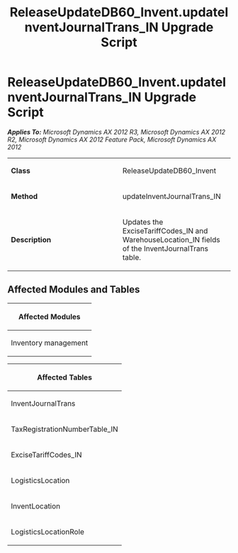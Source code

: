 ﻿---
title: ReleaseUpdateDB60_Invent.updateInventJournalTrans_IN Upgrade Script
TOCTitle: ReleaseUpdateDB60_Invent.updateInventJournalTrans_IN Upgrade Script
ms:assetid: c8753535-4f70-dd63-2c31-9c44662053d3
ms:mtpsurl: https://msdn.microsoft.com/en-us/library/JJ719599(v=AX.60)
ms:contentKeyID: 49711166
ms.date: 05/18/2015
mtps_version: v=AX.60
---

# ReleaseUpdateDB60\_Invent.updateInventJournalTrans\_IN Upgrade Script 


_**Applies To:** Microsoft Dynamics AX 2012 R3, Microsoft Dynamics AX 2012 R2, Microsoft Dynamics AX 2012 Feature Pack, Microsoft Dynamics AX 2012_

<table>
<colgroup>
<col style="width: 50%" />
<col style="width: 50%" />
</colgroup>
<tbody>
<tr class="odd">
<td><p><strong>Class</strong></p></td>
<td><p>ReleaseUpdateDB60_Invent</p></td>
</tr>
<tr class="even">
<td><p><strong>Method</strong></p></td>
<td><p>updateInventJournalTrans_IN</p></td>
</tr>
<tr class="odd">
<td><p><strong>Description</strong></p></td>
<td><p>Updates the ExciseTariffCodes_IN and WarehouseLocation_IN fields of the InventJournalTrans table.</p></td>
</tr>
</tbody>
</table>


## Affected Modules and Tables

<table>
<colgroup>
<col style="width: 100%" />
</colgroup>
<thead>
<tr class="header">
<th><p>Affected Modules</p></th>
</tr>
</thead>
<tbody>
<tr class="odd">
<td><p>Inventory management</p></td>
</tr>
</tbody>
</table>


<table>
<colgroup>
<col style="width: 100%" />
</colgroup>
<thead>
<tr class="header">
<th><p>Affected Tables</p></th>
</tr>
</thead>
<tbody>
<tr class="odd">
<td><p>InventJournalTrans</p></td>
</tr>
<tr class="even">
<td><p>TaxRegistrationNumberTable_IN</p></td>
</tr>
<tr class="odd">
<td><p>ExciseTariffCodes_IN</p></td>
</tr>
<tr class="even">
<td><p>LogisticsLocation</p></td>
</tr>
<tr class="odd">
<td><p>InventLocation</p></td>
</tr>
<tr class="even">
<td><p>LogisticsLocationRole</p></td>
</tr>
</tbody>
</table>

  


